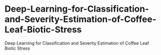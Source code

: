 # Deep-Learning-for-Classification-and-Severity-Estimation-of-Coffee-Leaf-Biotic-Stress
Deep Learning for Classification and Severity Estimation of Coffee Leaf Biotic Stress
